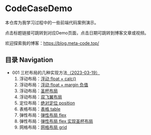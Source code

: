 # CodeCaseDemo

本仓库为我学习过程中的一些前端代码案例演示。

点击标题链接可跳转到对应Demo页面，点击日期可跳转到博客文章或视频。

欢迎探索我的博客：https://blog.meta-code.top/

## 目录 Navigation

- 001 三栏布局的几种实现方法[（2023-03-19）](https://blog.meta-code.top/2023/03/19/2023-52/)
  1. 浮动布局：[浮动 float + calc()](https://barry-flynn.github.io/CodeCaseDemo/001/1.html)
  2. 浮动布局：[浮动 float + margin 负值](https://barry-flynn.github.io/CodeCaseDemo/001/2.html)
  3. 浮动布局：[圣杯布局](https://barry-flynn.github.io/CodeCaseDemo/001/3.html)
  4. 浮动布局：[双飞翼布局](https://barry-flynn.github.io/CodeCaseDemo/001/4.html)
  5. 定位布局：[绝对定位 position](https://barry-flynn.github.io/CodeCaseDemo/001/5.html)
  6. 表格布局：[表格 table](https://barry-flynn.github.io/CodeCaseDemo/001/6.html)
  7. 弹性布局：[弹性布局 flex](https://barry-flynn.github.io/CodeCaseDemo/001/7.html)
  8. 弹性布局：[弹性布局 flex 实现圣杯布局](https://barry-flynn.github.io/CodeCaseDemo/001/8.html)
  9. 网格布局：[网格布局 grid](https://barry-flynn.github.io/CodeCaseDemo/001/9.html)


